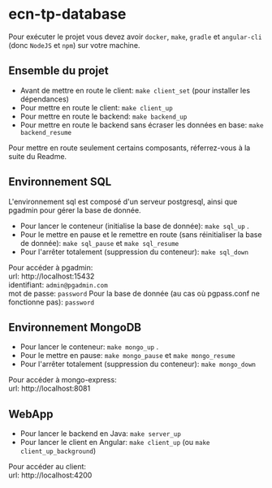 # ecn-tp-database

Pour exécuter le projet vous devez avoir `docker`, `make`, `gradle` et `angular-cli` (donc `NodeJS` et `npm`) sur votre machine.

## Ensemble du projet

- Avant de mettre en route le client: `make client_set` (pour installer les dépendances)
- Pour mettre en route le client: `make client_up`
- Pour mettre en route le backend: `make backend_up`
- Pour mettre en route le backend sans écraser les données en base: `make backend_resume`

Pour mettre en route seulement certains composants, réferrez-vous à la suite du Readme.

## Environnement SQL

L'environnement sql est composé d'un serveur postgresql, ainsi que pgadmin pour gérer la base de donnée.

- Pour lancer le conteneur (initialise la base de donnée): `make sql_up` .
- Pour le mettre en pause et le remettre en route (sans réinitialiser la base de donnée): `make sql_pause` et `make sql_resume`
- Pour l'arrêter totalement (suppression du conteneur): `make sql_down`

Pour accéder à pgadmin:  
url: http://localhost:15432  
identifiant: `admin@pgadmin.com`  
mot de passe: `password`
Pour la base de donnée (au cas où pgpass.conf ne fonctionne pas): `password`

## Environnement MongoDB

- Pour lancer le conteneur: `make mongo_up` .
- Pour le mettre en pause: `make mongo_pause` et `make mongo_resume`
- Pour l'arrêter totalement (suppression du conteneur): `make mongo_down`

Pour accéder à mongo-express:  
url: http://localhost:8081

## WebApp

- Pour lancer le backend en Java: `make server_up`
- Pour lancer le client en Angular: `make client_up` (ou `make client_up_background`)

Pour accéder au client:  
url: http://localhost:4200
